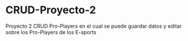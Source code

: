 ﻿# CRUD-Proyecto-2
Proyecto 2 CRUD Pro-Players en el cual se puede guardar datos y editar sobre los Pro-Players de los E-sports
